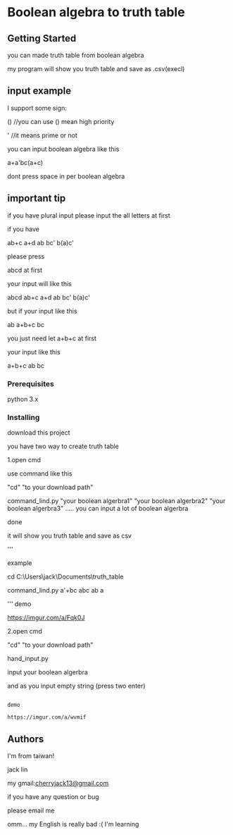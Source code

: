 # Boolean algebra to truth table 



## Getting Started

you can made truth table from boolean algebra

my program will show you truth table and save as .csv(execl) 

## input example

I support some sign:

() //you can use () mean high priority

' //it means prime or not

you can input boolean algebra like this

a+a'bc(a+c)

dont press space in per boolean algebra

## important tip

if you have plural input please input the all letters at first

if you have

ab+c a+d ab bc' b(a)c'

please press

abcd at first

your input will like this

abcd ab+c a+d ab bc' b(a)c'

but if your input like this

ab a+b+c bc

you just need let a+b+c at first

your input like this

a+b+c ab bc

### Prerequisites

python 3.x


### Installing

download this project

you have two way to create truth table

1.open cmd 

use command like this

"cd" "to your download path"

command_lind.py "your boolean algerbra1" "your boolean algerbra2" "your boolean algerbra3" ..... you can input a lot of boolean algerbra

done

it will show you truth table and save as csv

'''

example 

cd C:\Users\jack\Documents\truth_table

command_lind.py a'+bc abc ab a

'''
demo

https://imgur.com/a/Fqk0J


2.open cmd 

"cd" "to your download path"

hand_input.py 

input your boolean algerbra

and as you input empty string (press two enter)

```

demo

https://imgur.com/a/wvmif

```


## Authors

I'm from taiwan!

jack lin

my gmail:cherryjack13@gmail.com

if you have any question or bug

please email me

omm... my English is really bad :( I'm learning

